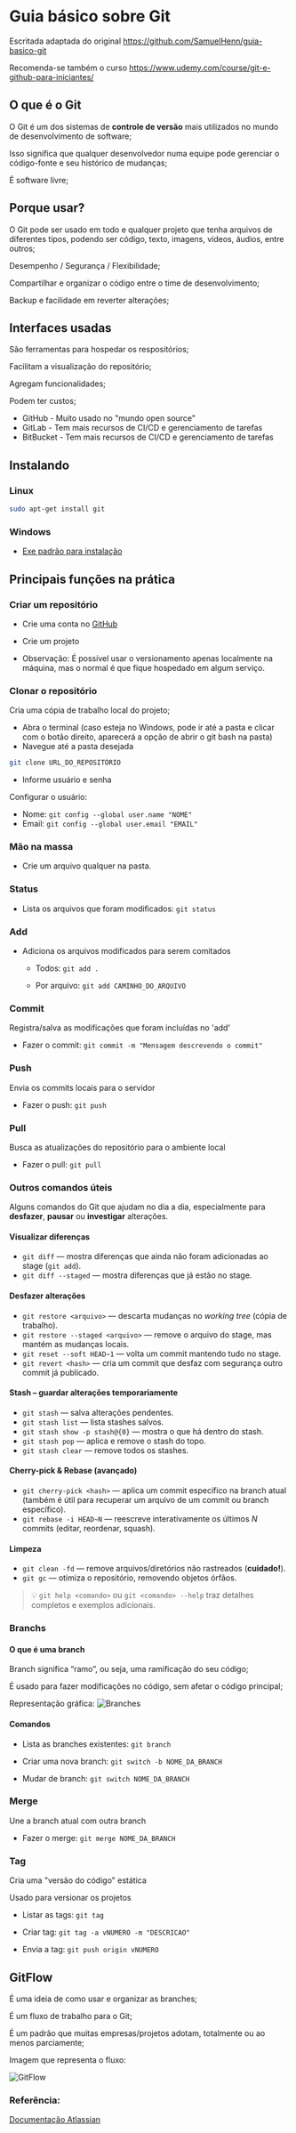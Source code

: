 # Guia básico sobre Git

Escritada adaptada do original https://github.com/SamuelHenn/guia-basico-git

Recomenda-se também o curso https://www.udemy.com/course/git-e-github-para-iniciantes/

## O que é o Git

O Git é um dos sistemas de **controle de versão** mais utilizados no mundo de desenvolvimento de software;

Isso significa que qualquer desenvolvedor numa equipe pode gerenciar o código-fonte e seu histórico de mudanças;

É software livre;


## Porque usar?

O Git pode ser usado em todo e qualquer projeto que tenha arquivos de diferentes tipos, podendo ser código, texto, imagens, vídeos, áudios, entre outros;

Desempenho / Segurança / Flexibilidade;

Compartilhar e organizar o código entre o time de desenvolvimento;

Backup e facilidade em reverter alterações;


## Interfaces usadas

São ferramentas para hospedar os respositórios;

Facilitam a visualização do repositório;

Agregam funcionalidades;

Podem ter custos;

- GitHub - Muito usado no "mundo open source"
- GitLab - Tem mais recursos de CI/CD e gerenciamento de tarefas
- BitBucket - Tem mais recursos de CI/CD e gerenciamento de tarefas


## Instalando

### Linux 

```bash
sudo apt-get install git
```

### Windows

- [Exe padrão para instalação](https://git-scm.com/download/win)


## Principais funções na prática


### Criar um repositório

* Crie uma conta no [GitHub](https://github.com/)

* Crie um projeto

* Observação: É possível usar o versionamento apenas localmente na máquina, mas o normal é que fique hospedado em algum serviço.


### Clonar o repositório


Cria uma cópia de trabalho local do projeto;

* Abra o terminal (caso esteja no Windows, pode ir até a pasta e clicar com o botão direito, aparecerá a opção de abrir o git bash na pasta)
* Navegue até a pasta desejada
```bash
git clone URL_DO_REPOSITÓRIO
```
* Informe usuário e senha

Configurar o usuário:
- Nome: ```git config --global user.name "NOME"```
- Email: ```git config --global user.email "EMAIL"```

### Mão na massa

- Crie um arquivo qualquer na pasta.

### Status

- Lista os arquivos que foram modificados: ```git status```

### Add

- Adiciona os arquivos modificados para serem comitados

	- Todos: ```git add .```


	- Por arquivo: ```git add CAMINHO_DO_ARQUIVO```


### Commit

Registra/salva as modificações que foram incluídas no 'add'

- Fazer o commit: ```git commit -m "Mensagem descrevendo o commit"```


### Push

Envia os commits locais para o servidor

- Fazer o push: ```git push```


### Pull

Busca as atualizações do repositório para o ambiente local

- Fazer o pull: ```git pull```

### Outros comandos úteis

Alguns comandos do Git que ajudam no dia a dia, especialmente para **desfazer**, **pausar** ou **investigar** alterações.

#### Visualizar diferenças
- `git diff` — mostra diferenças que ainda não foram adicionadas ao stage (`git add`).
- `git diff --staged` — mostra diferenças que já estão no stage.

#### Desfazer alterações
- `git restore <arquivo>` — descarta mudanças no *working tree* (cópia de trabalho).
- `git restore --staged <arquivo>` — remove o arquivo do stage, mas mantém as mudanças locais.
- `git reset --soft HEAD~1` — volta um commit mantendo tudo no stage.
- `git revert <hash>` — cria um commit que desfaz com segurança outro commit já publicado.

#### Stash – guardar alterações temporariamente
- `git stash` — salva alterações pendentes.
- `git stash list` — lista stashes salvos.
- `git stash show -p stash@{0}` — mostra o que há dentro do stash.
- `git stash pop` — aplica e remove o stash do topo.
- `git stash clear` — remove todos os stashes.

#### Cherry-pick & Rebase (avançado)
- `git cherry-pick <hash>` — aplica um commit específico na branch atual (também é útil para recuperar um arquivo de um commit ou branch específico).
- `git rebase -i HEAD~N` — reescreve interativamente os últimos *N* commits (editar, reordenar, squash).

#### Limpeza
- `git clean -fd` — remove arquivos/diretórios não rastreados (**cuidado!**).
- `git gc` — otimiza o repositório, removendo objetos órfãos.

> 💡 `git help <comando>` ou `git <comando> --help` traz detalhes completos e exemplos adicionais.


### Branchs

#### O que é uma branch

Branch significa “ramo”, ou seja, uma ramificação do seu código;

É usado para fazer modificações no código, sem afetar o código principal;

Representação gráfica:
![Branches](https://lh4.googleusercontent.com/hDZ7C2NQmOEeApDyPXFfjEfJyyIcmI8AfA8m-8loF8I2QKNrn4_Mw_IQKzoyj7O6SoKi2h6vTrKwZV5GL2uTJKSx_Kz8hSEpLAuhp7R_kpUYlW4H0oQbM34zo3fOZDtFU2PPtPr3)


#### Comandos

- Lista as branches existentes: ```git branch```

- Criar uma nova branch: ```git switch -b NOME_DA_BRANCH```

- Mudar de branch: ```git switch NOME_DA_BRANCH```


### Merge

Une a branch atual com outra branch

- Fazer o merge: ```git merge NOME_DA_BRANCH```


### Tag

Cria uma "versão do código" estática

Usado para versionar os projetos

- Listar as tags: ```git tag```

- Criar tag: ```git tag -a vNUMERO -m "DESCRICAO"```

- Envia a tag: ```git push origin vNUMERO```


## GitFlow

É uma ideia de como usar e organizar as branches;

É um fluxo de trabalho para o Git;

É um padrão que muitas empresas/projetos adotam, totalmente ou ao menos parciamente;

Imagem que representa o fluxo:

![GitFlow](https://lh3.googleusercontent.com/70jaEZnESXQ6SssU5uI4yO62JBz6xq2sNrrz8bW_ap2CuWUaQlbKs3j6NyRJnvcvYwAugkW8WzNJX21dZ2SMd9O_1TTpKZT-FsBkYSPy4rUSpJSo2C-WPTaLc2jQ8ancyj1TetXQ)


### Referência:
[Documentação Atlassian](https://www.atlassian.com/br/git/tutorials/what-is-version-control)
